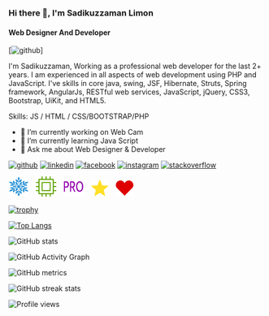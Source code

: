 ### Hi there 👋, I'm Sadikuzzaman Limon
#### Web Designer And Developer

[<img src='https://ibb.co/4MKTg68' alt='github' height='40'>]

I'm Sadikuzzaman, Working as a professional web developer for the last 2+ years. I am experienced in all aspects of web development using PHP and JavaScript. I've skills in core java, swing, JSF, Hibernate, Struts, Spring framework, AngularJs, RESTful web services, JavaScript, jQuery, CSS3, Bootstrap, UiKit, and HTML5.


Skills: JS / HTML / CSS/BOOTSTRAP/PHP

- 🔭 I’m currently working on Web Cam 
- 🌱 I’m currently learning Java Script 
- 💬 Ask me about Web Designer & Developer 


[<img src='https://cdn.jsdelivr.net/npm/simple-icons@3.0.1/icons/github.svg' alt='github' height='40'>](https://github.com/szlimon)  [<img src='https://cdn.jsdelivr.net/npm/simple-icons@3.0.1/icons/linkedin.svg' alt='linkedin' height='40'>](https://www.linkedin.com/in/linkedin.com/in/sz-limon-66285a223/)  [<img src='https://cdn.jsdelivr.net/npm/simple-icons@3.0.1/icons/facebook.svg' alt='facebook' height='40'>](https://www.facebook.com/https://www.facebook.com/sz.limon.1)  [<img src='https://cdn.jsdelivr.net/npm/simple-icons@3.0.1/icons/instagram.svg' alt='instagram' height='40'>](https://www.instagram.com/Sadikuzzmana/)  [<img src='https://cdn.jsdelivr.net/npm/simple-icons@3.0.1/icons/stackoverflow.svg' alt='stackoverflow' height='40'>](https://stackoverflow.com/users/sadikuzzaman)  

<a href='https://archiveprogram.github.com/'><img src='https://raw.githubusercontent.com/acervenky/animated-github-badges/master/assets/acbadge.gif' width='40' height='40'></a> <a href='https://docs.github.com/en/developers'><img src='https://raw.githubusercontent.com/acervenky/animated-github-badges/master/assets/devbadge.gif' width='40' height='40'></a> <a href='https://github.com/pricing'><img src='https://raw.githubusercontent.com/acervenky/animated-github-badges/master/assets/pro.gif' width='40' height='40'></a> <a href='https://stars.github.com/'><img src='https://raw.githubusercontent.com/acervenky/animated-github-badges/master/assets/starbadge.gif' width='35' height='35'></a> <a href='https://docs.github.com/en/github/supporting-the-open-source-community-with-github-sponsors'><img src='https://raw.githubusercontent.com/acervenky/animated-github-badges/master/assets/sponsorbadge.gif' width='35' height='35'></a> 

[![trophy](https://github-profile-trophy.vercel.app/?username=szlimon)](https://github.com/ryo-ma/github-profile-trophy)

[![Top Langs](https://github-readme-stats.vercel.app/api/top-langs/?username=szlimon)](https://github.com/anuraghazra/github-readme-stats)

![GitHub stats](https://github-readme-stats.vercel.app/api?username=szlimon&show_icons=true&count_private=true)  

![GitHub Activity Graph](https://activity-graph.herokuapp.com/graph?username=szlimon)  

![GitHub metrics](https://metrics.lecoq.io/szlimon)  

![GitHub streak stats](https://streak-stats.demolab.com/?user=szlimon)  

![Profile views](https://gpvc.arturio.dev/szlimon)  
